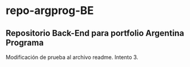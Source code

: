 # repo-argprog-BE
## Repositorio Back-End para portfolio Argentina Programa

Modificación de prueba al archivo readme. Intento 3.
